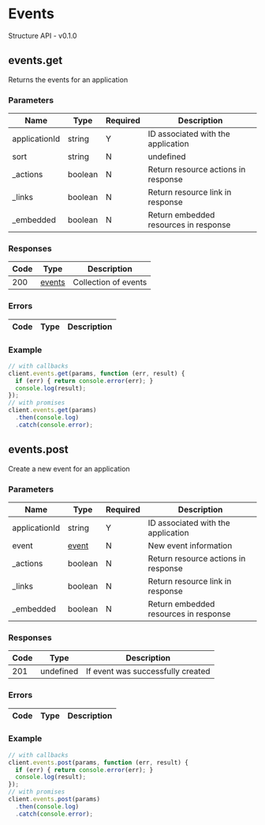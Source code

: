 # Events
Structure API - v0.1.0

## events.get
Returns the events for an application



### Parameters
| Name | Type | Required | Description |
| ---- | ---- | -------- | ----------- |
| applicationId | string | Y | ID associated with the application |
| sort | string | N | undefined |
| _actions | boolean | N | Return resource actions in response |
| _links | boolean | N | Return resource link in response |
| _embedded | boolean | N | Return embedded resources in response |

### Responses
| Code | Type | Description |
| ---- | ---- | ----------- |
| 200 | [events](_schemas.md#events) | Collection of events |

### Errors
| Code | Type | Description |
| ---- | ---- | ----------- |

### Example
```javascript
// with callbacks
client.events.get(params, function (err, result) {
  if (err) { return console.error(err); }
  console.log(result);
});
// with promises
client.events.get(params)
  .then(console.log)
  .catch(console.error);
```
## events.post
Create a new event for an application



### Parameters
| Name | Type | Required | Description |
| ---- | ---- | -------- | ----------- |
| applicationId | string | Y | ID associated with the application |
| event | [event](_schemas.md#event) | N | New event information |
| _actions | boolean | N | Return resource actions in response |
| _links | boolean | N | Return resource link in response |
| _embedded | boolean | N | Return embedded resources in response |

### Responses
| Code | Type | Description |
| ---- | ---- | ----------- |
| 201 | undefined | If event was successfully created |

### Errors
| Code | Type | Description |
| ---- | ---- | ----------- |

### Example
```javascript
// with callbacks
client.events.post(params, function (err, result) {
  if (err) { return console.error(err); }
  console.log(result);
});
// with promises
client.events.post(params)
  .then(console.log)
  .catch(console.error);
```
